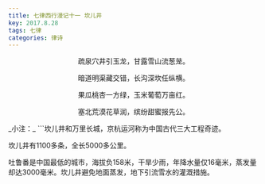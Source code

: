 ```yaml
---
title: 七律西行漫记十一 坎儿井
key: 2017.8.28
tags: 七律
categories: 律诗
---
```


<p align="center">疏泉穴井引玉龙，甘露雪山流葱茏。
</p>
<p align="center">暗道明渠藏交错，长沟深坎任纵横。
</p>
<p align="center">果瓜桃杏一方绿，玉米葡萄万亩红。
</p>
<p align="center">塞北荒漠花草润，缤纷甜蜜报先公。
</p>
_小注：_
```坎儿井和万里长城，京杭运河称为中国古代三大工程奇迹。

坎儿井有1100多条，全长5000多公里。

吐鲁番是中国最低的城市，海拔负158米，干旱少雨，年降水量仅16毫米，蒸发量却达3000毫米。坎儿井避免地面蒸发，地下引流雪水的灌溉措施。

```